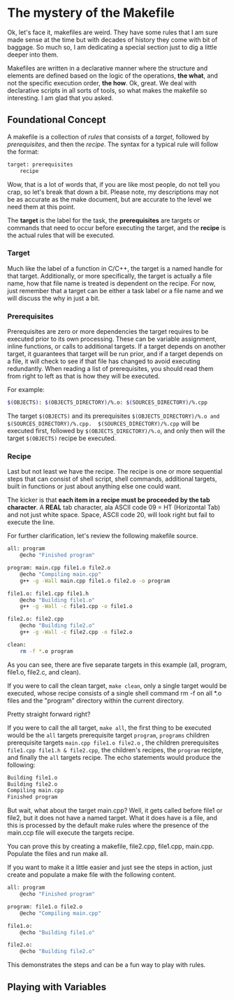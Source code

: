 # The mystery of the Makefile

Ok, let's face it, makefiles are weird.  They have some rules that I am sure made sense at the time but with decades of history they come with bit of baggage.  So much so, I am dedicating a special section just to dig a little deeper into them.

Makefiles are written in a declarative manner where the structure and elements are defined based on the logic of the operations, **the what**, and not the specific execution order, **the how**.  Ok, great.  We deal with declarative scripts in all sorts of tools, so what makes the makefile so interesting.  I am glad that you asked.

## Foundational Concept

A makefile is a collection of *rules* that consists of a *target*, followed by *prerequisites*, and then the *recipe*.  The syntax for a typical rule will follow the format:

```bash
target: prerequisites
	recipe
```

Wow, that is a lot of words that, if you are like most people, do not tell you crap, so let's break that down a bit.
Please note, my descriptions may not be as accurate as the make document, but are accurate to the level we need them at this point.

The **target** is the label for the task, the **prerequisites** are targets or commands that need to occur before executing the target, and the **recipe** is the actual rules that will be executed.

### Target

Much like the label of a function in C/C++, the target is a named handle for that target.  Additionally, or more specifically, the target is actually a file name, how that file name is treated is dependent on the recipe.  For now, just remember that a target can be either a task label or a file name and we will discuss the why in just a bit.

### Prerequisites

Prerequisites are zero or more dependencies the target requires to be executed prior to its own processing.  These can be variable assignment, inline functions, or calls to additional targets.  If a target depends on another target, it guarantees that target will be run prior, and if a target depends on a file, it will check to see if that file has changed to avoid executing redundantly.  When reading a list of prerequisites, you should read them from right to left as that is how they will be executed.

For example:

```bash
$(OBJECTS): $(OBJECTS_DIRECTORY)/%.o: $(SOURCES_DIRECTORY)/%.cpp
```

The target ```$(OBJECTS)``` and its prerequisites ``$(OBJECTS_DIRECTORY)/%.o and $(SOURCES_DIRECTORY)/%.cpp.  $(SOURCES_DIRECTORY)/%.cpp`` will be executed first, followed by ```$(OBJECTS_DIRECTORY)/%.o```, and only then will the target ```$(OBJECTS)``` recipe be executed.

### Recipe

Last but not least we have the recipe.  The recipe is one or more sequential steps that can consist of shell script, shell commands, additional targets, built in functions or just about anything else one could want.

The kicker is that **each item in a recipe must be proceeded by the tab character**.  A **REAL** tab character, ala ASCII code 09 = HT (Horizontal Tab) and not just white space.  Space, ASCII code 20, will look right but fail to execute the line.

For further clarification, let's review the following makefile source.

```bash
all: program
	@echo "Finished program"

program: main.cpp file1.o file2.o
	@echo "Compiling main.cpp"
	g++ -g -Wall main.cpp file1.o file2.o -o program

file1.o: file1.cpp file1.h
	@echo "Building file1.o"
	g++ -g -Wall -c file1.cpp -o file1.o

file2.o: file2.cpp
	@echo "Building file2.o"
	g++ -g -Wall -c file2.cpp -o file2.o

clean:
	rm -f *.o program
```

As you can see, there are five separate targets in this example (all, program, file1.o, file2.c, and clean).  

If you were to call the clean target, ```make clean```, only a single target would be executed, whose recipe consists of a single shell command rm -f on all *.o files and the "program" directory within the current directory.

Pretty straight forward right?

If you were to call the all target, ```make all```, the first thing to be executed would be the ```all``` targets prerequisite target ```program```, ```programs``` children prerequisite targets ```main.cpp file1.o file2.o``` , the children prerequisites  ```file1.cpp file1.h & file2.cpp```, the children's recipes, the ```program``` recipte, and finally the ```all``` targets recipe.  The echo statements would produce the following:

```bash
Building file1.o
Building file2.o
Compiling main.cpp
Finished program
```

But wait, what about the target main.cpp?  Well, it gets called before file1 or file2, but it does not have a named target. What it does have is a file, and this is processed by the default make rules where the presence of the main.ccp file will execute the targets recipe.

You can prove this by creating a makefile, file2.cpp, file1.cpp, main.cpp.  Populate the files and run make all.

If you want to make it a little easier and just see the steps in action, just create and populate a make file with the following content.

```bash
all: program
	@echo "Finished program"

program: file1.o file2.o
	@echo "Compiling main.cpp"

file1.o:
	@echo "Building file1.o"

file2.o:
	@echo "Building file2.o"
```

This demonstrates the steps and can be a fun way to play with rules.

## Playing with Variables
